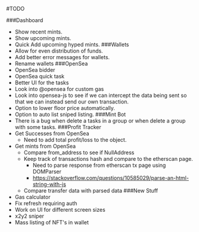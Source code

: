 #TODO

###Dashboard
  * Show recent mints.
  * Show upcoming mints.
  * Quick Add upcoming hyped mints.
###Wallets
  * Allow for even distribution of funds.
  * Add better error messages for wallets.
  * Rename wallets
###OpenSea
  * OpenSea bidder
  * OpenSea quick task
  * Better UI for the tasks
  * Look into @opensea for custom gas
  * Look into opensea-js to see if we can intercept the data being sent so that we can instead send our own transaction.
  * Option to lower floor price automatically.
  * Option to auto list sniped listing.
###Mint Bot
  * There is a bug when delete a tasks in a group or when delete a group with some tasks.
###Profit Tracker
  * Get Successes from OpenSea
    * Need to add total profit/loss to the object.
  * Get mints from OpenSea
    * Compare from_address to see if NullAddress
    * Keep track of transactions hash and compare to the etherscan page.
      * Need to parse response from etherscan tx page using DOMParser
      * https://stackoverflow.com/questions/10585029/parse-an-html-string-with-js
    * Compare transfer data with parsed data
###New Stuff
  * Gas calculator
  * Fix refresh requiring auth
  * Work on UI for different screen sizes
  * x2y2 sniper
  * Mass listing of NFT's in wallet